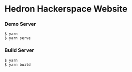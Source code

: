 # Hedron Hackerspace Website
 
### Demo Server

```
$ yarn
$ yarn serve
```

### Build Server

```
$ yarn
$ yarn build
```

